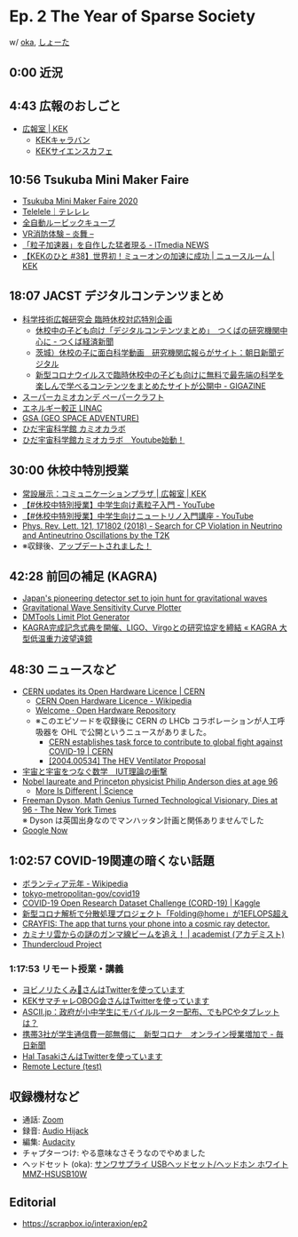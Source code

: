 # Ep. 2 The Year of Sparse Society

w/ [oka](https://twitter.com/nowohyeah), [しょーた](https://twitter.com/shotakaha)

## 0:00 近況

## 4:43 広報のおしごと

- [広報室 | KEK](https://www.kek.jp/ja/PublicRelations/)
  - [KEKキャラバン](https://www.kek.jp/ja/PublicRelations/Caravan/)
  - [KEKサイエンスカフェ](https://www.kek.jp/ja/newsroom/sciencecafe/)

## 10:56 Tsukuba Mini Maker Faire

- [Tsukuba Mini Maker Faire 2020](https://tmmf.jp/2020)
- [Telelele｜テレレレ](https://www.electronicosfantasticos.com/works/telelele/)
- [全自動ルービックキューブ](https://tmmf.jp/2020/?portfolio=%e8%95%aa%e6%9c%a8%e3%80%80%e5%ad%9d)
- [VR消防体験 – 炎舞 –](https://tmmf.jp/2020/?portfolio=cyberspacelab)
- [「粒子加速器」を自作した猛者現る - ITmedia NEWS](https://www.itmedia.co.jp/news/articles/1908/09/news063.html)
- [【KEKのひと #38】世界初！ミューオンの加速に成功 | ニュースルーム | KEK](https://www.kek.jp/ja/newsroom/2018/10/18/0900/)

## 18:07 JACST デジタルコンテンツまとめ

- [科学技術広報研究会 臨時休校対応特別企画](https://sites.google.com/view/jacst-for-kids/home)
  - [休校中の子ども向け「デジタルコンテンツまとめ」　つくばの研究機関中心に - つくば経済新聞](https://tsukuba.keizai.biz/headline/739/)
  - [茨城）休校の子に面白科学動画　研究機関広報らがサイト：朝日新聞デジタル](https://www.asahi.com/articles/ASN3376V7N33UJHB004.html)
  - [新型コロナウイルスで臨時休校中の子ども向けに無料で最先端の科学を楽しんで学べるコンテンツをまとめたサイトが公開中 - GIGAZINE](https://gigazine.net/news/20200305-jacst-for-kids/)
- [スーパーカミオカンデ ペーパークラフト](http://www-sk.icrr.u-tokyo.ac.jp/library/pamphlet.html)
- [エネルギー較正 LINAC](http://www-sk.icrr.u-tokyo.ac.jp/sk/calib/linac.html)
- [GSA (GEO SPACE ADVENTURE)](https://gsa-hida.jp/)
- [ひだ宇宙科学館 カミオカラボ](https://www.city.hida.gifu.jp/site/kamiokalab/)
- [ひだ宇宙科学館カミオカラボ　Youtube始動！](https://youtu.be/BrKdCGpBpZE)

## 30:00 休校中特別授業

- [常設展示：コミュニケーションプラザ | 広報室 | KEK](https://www.kek.jp/ja/PublicRelations/CommunicationPlaza/)
- [【#休校中特別授業】中学生向け素粒子入門 - YouTube](https://youtu.be/_u48I195FzI)
- [【#休校中特別授業】中学生向けニュートリノ入門講座 - YouTube](https://youtu.be/coVK6Ghxmfw)
- [Phys. Rev. Lett. 121, 171802 (2018) - Search for CP Violation in Neutrino and Antineutrino Oscillations by the T2K](https://journals.aps.org/prl/abstract/10.1103/PhysRevLett.121.171802)
- ※収録後、[アップデートされました！](https://twitter.com/nowohyeah/status/1250445159713501184)

## 42:28 前回の補足 (KAGRA)

- [Japan's pioneering detector set to join hunt for gravitational waves](https://www.nature.com/articles/d41586-018-07867-z)
- [Gravitational Wave Sensitivity Curve Plotter](http://gwplotter.com/)
- [DMTools Limit Plot Generator](http://dmtools.brown.edu)
- [KAGRA完成記念式典を開催、LIGO、Virgoとの研究協定を締結 « KAGRA 大型低温重力波望遠鏡](https://gwcenter.icrr.u-tokyo.ac.jp/archives/3074)

## 48:30 ニュースなど

- [CERN updates its Open Hardware Licence | CERN](https://home.cern/news/news/knowledge-sharing/cern-updates-its-open-hardware-licence)
  - [CERN Open Hardware Licence - Wikipedia](https://en.wikipedia.org/wiki/CERN_Open_Hardware_Licence)
  - [Welcome · Open Hardware Repository](https://ohwr.org/welcome)
  - ※このエピソードを収録後に CERN の LHCb コラボレーションが人工呼吸器を OHL で公開というニュースがありました。
    - [CERN establishes task force to contribute to global fight against COVID-19 | CERN](https://home.cern/news/news/cern/cern-establishes-task-force-contribute-global-fight-against-covid-19)
    - [[2004.00534] The HEV Ventilator Proposal](https://arxiv.org/abs/2004.00534)
- [宇宙と宇宙をつなぐ数学　IUT理論の衝撃](https://amzn.to/2xKYBId)
- [Nobel laureate and Princeton physicist Philip Anderson dies at age 96](https://www.princeton.edu/news/2020/03/30/nobel-laureate-and-princeton-physicist-philip-anderson-dies-age-96)
  - [More Is Different | Science](https://science.sciencemag.org/content/177/4047/393)
- [Freeman Dyson, Math Genius Turned Technological Visionary, Dies at 96 - The New York Times](https://www.nytimes.com/2020/02/28/science/freeman-dyson-dead.html)  
※ Dyson は英国出身なのでマンハッタン計画と関係ありませんでした
- [Google Now](https://www.google.com/intl/ja/landing/now/)

## 1:02:57 COVID-19関連の暗くない話題

- [ボランティア元年 - Wikipedia](https://ja.wikipedia.org/wiki/%E3%83%9C%E3%83%A9%E3%83%B3%E3%83%86%E3%82%A3%E3%82%A2%E5%85%83%E5%B9%B4)
- [tokyo-metropolitan-gov/covid19](https://github.com/tokyo-metropolitan-gov/covid19)
- [COVID-19 Open Research Dataset Challenge (CORD-19) | Kaggle](https://www.kaggle.com/allen-institute-for-ai/CORD-19-research-challenge)
- [新型コロナ解析で分散処理プロジェクト「Folding@home」が1EFLOPS超え](https://pc.watch.impress.co.jp/docs/news/1243230.html)
- [CRAYFIS: The app that turns your phone into a cosmic ray detector.](https://crayfis.io/)
- [カミナリ雲からの謎のガンマ線ビームを追え！ | academist (アカデミスト)](https://academist-cf.com/projects/?id=16)
- [Thundercloud Project](https://thdr.info/)

### 1:17:53 リモート授業・講義

- [ヨビノリたくみ😬さんはTwitterを使っています](https://twitter.com/Yobinori/status/1242328280595755009)
- [KEKサマチャレOBOG会さんはTwitterを使っています](https://twitter.com/OBOG68771106/status/1164837876330160129)
- [ASCII.jp：政府が小中学生にモバイルルーター配布、でもPCやタブレットは？](https://ascii.jp/elem/000/004/008/4008195/)
- [携帯3社が学生通信費一部無償に　新型コロナ　オンライン授業増加で - 毎日新聞](https://mainichi.jp/articles/20200403/k00/00m/020/185000c)
- [Hal TasakiさんはTwitterを使っています](https://twitter.com/Hal_Tasaki/status/1242296178055630848)
- [Remote Lecture (test)](https://www.gakushuin.ac.jp/~881791/RLtest/)

## 収録機材など

- 通話: [Zoom](https://zoom.us/)
- 録音: [Audio Hijack](https://rogueamoeba.com/audiohijack/)
- 編集: [Audacity](https://www.audacityteam.org/)
- チャプターつけ: やる意味なさそうなのでやめました
- ヘッドセット (oka): [サンワサプライ USBヘッドセット/ヘッドホン ホワイト MMZ-HSUSB10W](https://amzn.to/2xreWBH)

## Editorial

- <https://scrapbox.io/interaxion/ep2>

